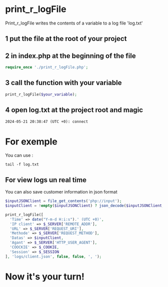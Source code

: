 # print_r_logFile
Print_r_logFile writes the contents of a variable to a log file 'log.txt'


## 1 put the file at the root of your project
## 2 in index.php at the beginning of the file
```php
require_once './print_r_logFile.php';
```
## 3 call the function with your variable
```php
print_r_logFile($your_variable);
```
## 4 open log.txt at the project root and magic
```txt
2024-05-21 20:38:47 (UTC +0): connect
```

# For exemple
You can use :
```shell
tail -f log.txt
```
For view logs un real time
---
You can also save customer information in json format
```php
$inputJSONClient = file_get_contents('php://input');
$inputClient = !empty($inputJSONClient) ? json_decode($inputJSONClient, TRUE) : false;

print_r_logFile([
  'Time' => date("Y-m-d H:i:s").' (UTC +0)',
  'IP client' => $_SERVER['REMOTE_ADDR'],
  'URL' => $_SERVER['REQUEST_URI'],
  'Methode' => $_SERVER['REQUEST_METHOD'],
  'Datas' => $inputClient,
  'Agant' => $_SERVER['HTTP_USER_AGENT'],
  'COOCKIE' => $_COOKIE,
  'Session' => $_SESSION
], 'logs/client.json', false, false, ', ');
```
# Now it's your turn!
